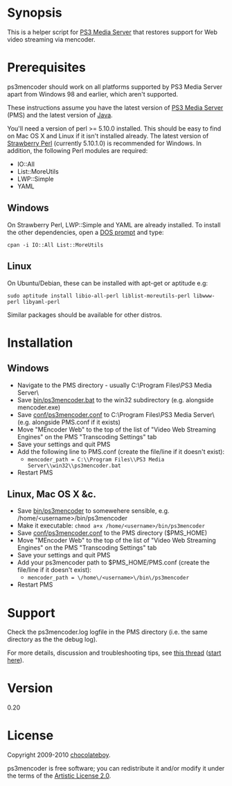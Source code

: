 # Synopsis

This is a helper script for [PS3 Media Server](http://code.google.com/p/ps3mediaserver/) that restores support for Web video streaming via mencoder.

# Prerequisites

ps3mencoder should work on all platforms supported by PS3 Media Server apart from Windows 98 and earlier, which aren't supported.

These instructions assume you have the latest version of [PS3 Media Server](http://ps3mediaserver.org/forum/viewtopic.php?f=2&t=3217) (PMS) and the latest version of [Java](http://www.java.com/en/download/index.jsp).

You'll need a version of perl >= 5.10.0 installed. This should be easy to find on Mac OS X and Linux if it isn't installed already. The latest version of [Strawberry Perl](http://strawberryperl.com/) (currently 5.10.1.0) is recommended for Windows. In addition, the following Perl modules are required:

* IO::All
* List::MoreUtils
* LWP::Simple
* YAML

## Windows

On Strawberry Perl, LWP::Simple and YAML are already installed. To install the other dependencies, open a [DOS prompt](http://www.computerhope.com/issues/chdos.htm) and type:

`cpan -i IO::All List::MoreUtils`

## Linux

On Ubuntu/Debian, these can be installed with apt-get or aptitude e.g:

`sudo aptitude install libio-all-perl liblist-moreutils-perl libwww-perl libyaml-perl`

Similar packages should be available for other distros.

# Installation

## Windows

* Navigate to the PMS directory - usually C:\Program Files\PS3 Media Server\
* Save [bin/ps3mencoder.bat](http://github.com/chocolateboy/ps3mencoder/raw/master/bin/ps3mencoder.bat)
  to the win32 subdirectory (e.g. alongside mencoder.exe)
* Save [conf/ps3mencoder.conf](http://github.com/chocolateboy/ps3mencoder/raw/master/conf/ps3mencoder.conf)
  to C:\Program Files\PS3 Media Server\ (e.g. alongside PMS.conf if it exists)
* Move "MEncoder Web" to the top of the list of "Video Web Streaming Engines" on the PMS "Transcoding Settings" tab
* Save your settings and quit PMS
* Add the following line to PMS.conf (create the file/line if it doesn't exist):
  * `mencoder_path = C:\\Program Files\\PS3 Media Server\\win32\\ps3mencoder.bat`
* Restart PMS

## Linux, Mac OS X &c.

* Save [bin/ps3mencoder](http://github.com/chocolateboy/ps3mencoder/raw/master/bin/ps3mencoder)
  to somewehere sensible, e.g. /home/\<username\>/bin/ps3mencoder
* Make it executable: `chmod a+x /home/<username>/bin/ps3mencoder`
* Save [conf/ps3mencoder.conf](http://github.com/chocolateboy/ps3mencoder/raw/master/conf/ps3mencoder.conf)
  to the PMS directory ($PMS_HOME)
* Move "MEncoder Web" to the top of the list of "Video Web Streaming Engines" on the PMS "Transcoding Settings" tab
* Save your settings and quit PMS
* Add your ps3mencoder path to $PMS_HOME/PMS.conf (create the file/line if it doesn't exist):
  * `mencoder_path = \/home\/<username>\/bin\/ps3mencoder`
* Restart PMS

# Support #

Check the ps3mencoder.log logfile in the PMS directory (i.e. the same directory as the the debug log).

For more details, discussion and troubleshooting tips, see [this thread](http://ps3mediaserver.org/forum/viewtopic.php?f=6&t=5002) ([start here](http://ps3mediaserver.org/forum/viewtopic.php?f=6&t=5002#p22479)).

# Version

0.20

# License

Copyright 2009-2010 [chocolateboy](mailto:chocolate@cpan.org).

ps3mencoder is free software; you can redistribute it and/or modify it under the terms of the [Artistic License 2.0](http://www.opensource.org/licenses/artistic-license-2.0.php).
